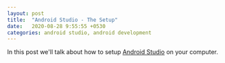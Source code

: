 ```yaml
---
layout: post
title:  "Android Studio - The Setup"
date:   2020-08-28 9:55:55 +0530
categories: android studio, android development
---
```


In this post we'll talk about how to setup [Android Studio](https://ayusch.com/) on your computer.



